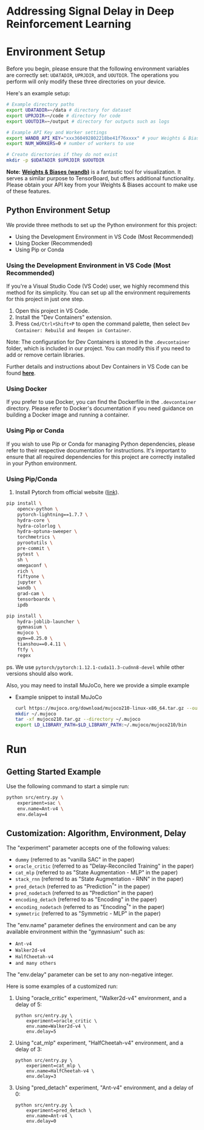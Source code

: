 # Addressing Signal Delay in Deep Reinforcement Learning

# **Environment Setup**

Before you begin, please ensure that the following environment variables are correctly set: `UDATADIR`, `UPRJDIR`, and `UOUTDIR`. The operations you perform will only modify these three directories on your device.

Here's an example setup:

```bash
# Example directory paths
export UDATADIR=~/data # directory for dataset
export UPRJDIR=~/code # directory for code
export UOUTDIR=~/output # directory for outputs such as logs

# Example API Key and Worker settings
export WANDB_API_KEY="xxx360492802218be41f76xxxx" # your Weights & Biases API key
export NUM_WORKERS=0 # number of workers to use

# Create directories if they do not exist
mkdir -p $UDATADIR $UPRJDIR $UOUTDIR

```

**Note:** **[Weights & Biases (wandb)](https://docs.wandb.ai/quickstart)** is a fantastic tool for visualization. It serves a similar purpose to TensorBoard, but offers additional functionality. Please obtain your API key from your Weights & Biases account to make use of these features.

## **Python Environment Setup**

We provide three methods to set up the Python environment for this project:

- Using the Development Environment in VS Code (Most Recommended)
- Using Docker (Recommended)
- Using Pip or Conda

### **Using the Development Environment in VS Code (Most Recommended)**

If you're a Visual Studio Code (VS Code) user, we highly recommend this method for its simplicity. You can set up all the environment requirements for this project in just one step.

1. Open this project in VS Code.
2. Install the "Dev Containers" extension.
3. Press `Cmd/Ctrl+Shift+P` to open the command palette, then select `Dev Container: Rebuild and Reopen in Container`.

Note: The configuration for Dev Containers is stored in the `.devcontainer` folder, which is included in our project. You can modify this if you need to add or remove certain libraries.

Further details and instructions about Dev Containers in VS Code can be found **[here](https://code.visualstudio.com/docs/devcontainers/containers)**.

### **Using Docker**

If you prefer to use Docker, you can find the Dockerfile in the `.devcontainer` directory. Please refer to Docker's documentation if you need guidance on building a Docker image and running a container.

### **Using Pip or Conda**

If you wish to use Pip or Conda for managing Python dependencies, please refer to their respective documentation for instructions. It's important to ensure that all required dependencies for this project are correctly installed in your Python environment.

### Using Pip/Conda

1. Install Pytorch from official website ([link](https://pytorch.org/get-started/locally/)).

```bash
pip install \
    opencv-python \
    pytorch-lightning==1.7.7 \
    hydra-core \
    hydra-colorlog \
    hydra-optuna-sweeper \
    torchmetrics \
    pyrootutils \
    pre-commit \
    pytest \
    sh \
    omegaconf \
    rich \
    fiftyone \
    jupyter \
    wandb \
    grad-cam \
    tensorboardx \
    ipdb

pip install \
    hydra-joblib-launcher \
    gymnasium \
    mujoco \
    gym==0.25.0 \
    tianshou==0.4.11 \
    ftfy \
    regex
```

ps. We use `pytorch/pytorch:1.12.1-cuda11.3-cudnn8-devel` while other versions should also work.

Also, you may need to install MuJoCo, here we provide a simple example

- Example snippet to install MuJoCo
    
    ```bash
    curl https://mujoco.org/download/mujoco210-linux-x86_64.tar.gz --output mujoco210.tar.gz
    mkdir ~/.mujoco
    tar -xf mujoco210.tar.gz --directory ~/.mujoco
    export LD_LIBRARY_PATH=$LD_LIBRARY_PATH:~/.mujoco/mujoco210/bin
    ```
    

# Run

## **Getting Started Example**

Use the following command to start a simple run:

```bash
python src/entry.py \
	experiment=sac \
	env.name=Ant-v4 \
	env.delay=4
```

## **Customization: Algorithm, Environment, Delay**

The "experiment" parameter accepts one of the following values:

- `dummy` (referred to as "vanilla SAC" in the paper)
- `oracle_critic` (referred to as "Delay-Reconciled Training" in the paper)
- `cat_mlp` (referred to as "State Augmentation - MLP" in the paper)
- `stack_rnn` (referred to as "State Augmentation - RNN" in the paper)
- `pred_detach` (referred to as "Prediction$^\dagger$" in the paper)
- `pred_nodetach` (referred to as "Prediction" in the paper)
- `encoding_detach` (referred to as "Encoding" in the paper)
- `encoding_nodetach` (referred to as "Encoding$^\dagger$" in the paper)
- `symmetric` (referred to as "Symmetric - MLP" in the paper)

The "env.name" parameter defines the environment and can be any available environment within the "gymnasium" such as:

- `Ant-v4`
- `Walker2d-v4`
- `HalfCheetah-v4`
- `and many others`

The "env.delay" parameter can be set to any non-negative integer.

Here is some examples of a customized run:

1. Using "oracle_critic" experiment, "Walker2d-v4" environment, and a delay of 5:
    
    ```
    python src/entry.py \
    	experiment=oracle_critic \
    	env.name=Walker2d-v4 \
    	env.delay=5
    
    ```
    
2. Using "cat_mlp" experiment, "HalfCheetah-v4" environment, and a delay of 3:
    
    ```
    python src/entry.py \
    	experiment=cat_mlp \
    	env.name=HalfCheetah-v4 \
    	env.delay=3
    
    ```
    
3. Using "pred_detach" experiment, "Ant-v4" environment, and a delay of 0:
    
    ```
    python src/entry.py \
    	experiment=pred_detach \
    	env.name=Ant-v4 \
    	env.delay=0
    
    ```